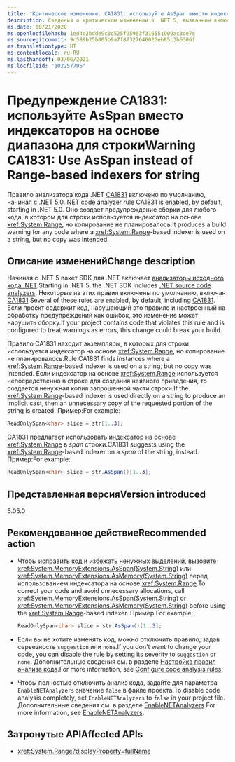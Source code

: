 ```yaml
---
title: 'Критическое изменение. CA1831: используйте AsSpan вместо индексаторов на основе диапазона для строки'
description: Сведения о критическом изменении в .NET 5, вызванном включением правила анализа кода CA1831.
ms.date: 08/21/2020
ms.openlocfilehash: 1ed4e2bdde9c3d525f95963f316551909ac3de7c
ms.sourcegitcommit: 9c589b25b005b9a7f87327646020eb85c3b6306f
ms.translationtype: HT
ms.contentlocale: ru-RU
ms.lasthandoff: 03/06/2021
ms.locfileid: "102257795"
---
```

# <a name="warning-ca1831-use-asspan-instead-of-range-based-indexers-for-string"></a><span data-ttu-id="c80a0-103">Предупреждение CA1831: используйте AsSpan вместо индексаторов на основе диапазона для строки</span><span class="sxs-lookup"><span data-stu-id="c80a0-103">Warning CA1831: Use AsSpan instead of Range-based indexers for string</span></span>

<span data-ttu-id="c80a0-104">Правило анализатора кода .NET [CA1831](/visualstudio/code-quality/ca1831) включено по умолчанию, начиная с .NET 5.0.</span><span class="sxs-lookup"><span data-stu-id="c80a0-104">.NET code analyzer rule [CA1831](/visualstudio/code-quality/ca1831) is enabled, by default, starting in .NET 5.0.</span></span> <span data-ttu-id="c80a0-105">Оно создает предупреждение сборки для любого кода, в котором для строки используется индексатор на основе <xref:System.Range>, но копирование не планировалось.</span><span class="sxs-lookup"><span data-stu-id="c80a0-105">It produces a build warning for any code where a <xref:System.Range>-based indexer is used on a string, but no copy was intended.</span></span>

## <a name="change-description"></a><span data-ttu-id="c80a0-106">Описание изменений</span><span class="sxs-lookup"><span data-stu-id="c80a0-106">Change description</span></span>

<span data-ttu-id="c80a0-107">Начиная с .NET 5 пакет SDK для .NET включает [анализаторы исходного кода .NET](../../../../fundamentals/code-analysis/overview.md).</span><span class="sxs-lookup"><span data-stu-id="c80a0-107">Starting in .NET 5, the .NET SDK includes [.NET source code analyzers](../../../../fundamentals/code-analysis/overview.md).</span></span> <span data-ttu-id="c80a0-108">Некоторые из этих правил включены по умолчанию, включая [CA1831](/visualstudio/code-quality/ca1831).</span><span class="sxs-lookup"><span data-stu-id="c80a0-108">Several of these rules are enabled, by default, including [CA1831](/visualstudio/code-quality/ca1831).</span></span> <span data-ttu-id="c80a0-109">Если проект содержит код, нарушающий это правило и настроенный на обработку предупреждений как ошибок, это изменение может нарушить сборку.</span><span class="sxs-lookup"><span data-stu-id="c80a0-109">If your project contains code that violates this rule and is configured to treat warnings as errors, this change could break your build.</span></span>

<span data-ttu-id="c80a0-110">Правило CA1831 находит экземпляры, в которых для строки используется индексатор на основе <xref:System.Range>, но копирование не планировалось.</span><span class="sxs-lookup"><span data-stu-id="c80a0-110">Rule CA1831 finds instances where a <xref:System.Range>-based indexer is used on a string, but no copy was intended.</span></span> <span data-ttu-id="c80a0-111">Если индексатор на основе <xref:System.Range> используется непосредственно в строке для создания неявного приведения, то создается ненужная копия запрошенной части строки.</span><span class="sxs-lookup"><span data-stu-id="c80a0-111">If the <xref:System.Range>-based indexer is used directly on a string to produce an implicit cast, then an unnecessary copy of the requested portion of the string is created.</span></span> <span data-ttu-id="c80a0-112">Пример:</span><span class="sxs-lookup"><span data-stu-id="c80a0-112">For example:</span></span>

```csharp
ReadOnlySpan<char> slice = str[1..3];
```

<span data-ttu-id="c80a0-113">CA1831 предлагает использовать индексатор на основе <xref:System.Range> в *span* строки.</span><span class="sxs-lookup"><span data-stu-id="c80a0-113">CA1831 suggests using the <xref:System.Range>-based indexer on a *span* of the string, instead.</span></span> <span data-ttu-id="c80a0-114">Пример:</span><span class="sxs-lookup"><span data-stu-id="c80a0-114">For example:</span></span>

```csharp
ReadOnlySpan<char> slice = str.AsSpan()[1..3];
```

## <a name="version-introduced"></a><span data-ttu-id="c80a0-115">Представленная версия</span><span class="sxs-lookup"><span data-stu-id="c80a0-115">Version introduced</span></span>

<span data-ttu-id="c80a0-116">5.0</span><span class="sxs-lookup"><span data-stu-id="c80a0-116">5.0</span></span>

## <a name="recommended-action"></a><span data-ttu-id="c80a0-117">Рекомендованное действие</span><span class="sxs-lookup"><span data-stu-id="c80a0-117">Recommended action</span></span>

- <span data-ttu-id="c80a0-118">Чтобы исправить код и избежать ненужных выделений, вызовите <xref:System.MemoryExtensions.AsSpan(System.String)> или <xref:System.MemoryExtensions.AsMemory(System.String)> перед использованием индексатора на основе <xref:System.Range>.</span><span class="sxs-lookup"><span data-stu-id="c80a0-118">To correct your code and avoid unnecessary allocations, call <xref:System.MemoryExtensions.AsSpan(System.String)> or <xref:System.MemoryExtensions.AsMemory(System.String)> before using the <xref:System.Range>-based indexer.</span></span> <span data-ttu-id="c80a0-119">Пример:</span><span class="sxs-lookup"><span data-stu-id="c80a0-119">For example:</span></span>

  ```csharp
  ReadOnlySpan<char> slice = str.AsSpan()[1..3];
  ```

- <span data-ttu-id="c80a0-120">Если вы не хотите изменять код, можно отключить правило, задав серьезность `suggestion` или `none`.</span><span class="sxs-lookup"><span data-stu-id="c80a0-120">If you don't want to change your code, you can disable the rule by setting its severity to `suggestion` or `none`.</span></span> <span data-ttu-id="c80a0-121">Дополнительные сведения см. в разделе [Настройка правил анализа кода](../../../../fundamentals/code-analysis/configuration-options.md).</span><span class="sxs-lookup"><span data-stu-id="c80a0-121">For more information, see [Configure code analysis rules](../../../../fundamentals/code-analysis/configuration-options.md).</span></span>

- <span data-ttu-id="c80a0-122">Чтобы полностью отключить анализ кода, задайте для параметра `EnableNETAnalyzers` значение `false` в файле проекта.</span><span class="sxs-lookup"><span data-stu-id="c80a0-122">To disable code analysis completely, set `EnableNETAnalyzers` to `false` in your project file.</span></span> <span data-ttu-id="c80a0-123">Дополнительные сведения см. в разделе [EnableNETAnalyzers](../../../project-sdk/msbuild-props.md#enablenetanalyzers).</span><span class="sxs-lookup"><span data-stu-id="c80a0-123">For more information, see [EnableNETAnalyzers](../../../project-sdk/msbuild-props.md#enablenetanalyzers).</span></span>

## <a name="affected-apis"></a><span data-ttu-id="c80a0-124">Затронутые API</span><span class="sxs-lookup"><span data-stu-id="c80a0-124">Affected APIs</span></span>

- <xref:System.Range?displayProperty=fullName>

<!--

### Affected APIs

- `T:System.Range`

### Category

Code analysis

-->
